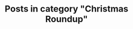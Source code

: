---
layout: categorypage
title: Posts in category "Christmas Roundup"
tag: Christmas Roundup
slug: christmas-roundup
categories: [Christmas Roundup]
robots: noindex
---
